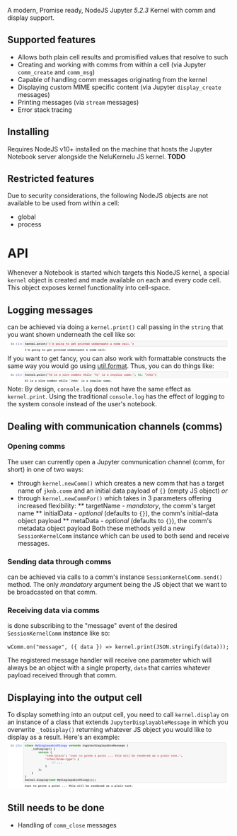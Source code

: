 A modern, Promise ready, NodeJS Jupyter _5.2.3_ Kernel with comm and display support.

## Supported features
* Allows both plain cell results and promisified values that resolve to such
* Creating and working with comms from within a cell (via Jupyter `comm_create` and `comm_msg`)
* Capable of handling comm messages originating from the kernel
* Displaying custom MIME specific content (via Jupyter `display_create` messages)
* Printing messages (via `stream` messages) 
* Error stack tracing

## Installing
Requires NodeJS v10+ installed on the machine that hosts the Jupyter Notebook server alongside the NeluKernelu JS kernel.
**TODO**

## Restricted features
Due to security considerations, the following NodeJS objects are not available to be used from within a cell:
* global
* process

# API
Whenever a Notebook is started which targets this NodeJS kernel, a special `kernel` object is created and made available on each and every code cell. This object exposes kernel functionality into cell-space. 

## Logging messages 
can be achieved via doing a `kernel.print()` call passing in the `string` that you want shown underneath the cell like so:  
![kernel.print(string)](/imgs/own/nk_kernel_print_string.png)
If you want to get fancy, you can also work with formattable constructs the same way you would go using [util.format](https://nodejs.org/api/util.html#util_util_format_format_args). Thus, you can do things like:  
![kernel.print(format[, ...args])](/imgs/own/nk_kernel_print_format.png)
Note: By design, `console.log` does not have the same effect as `kernel.print`. Using the traditional `console.log` has the effect of logging to the system console instead of the user's notebook.

## Dealing with communication channels (comms)
### Opening comms
The user can currently open a Jupyter communication channel (comm, for short) in one of two ways:
* through `kernel.newComm()` which creates a new comm that has a target name of `jknb.comm` and an initial data payload of `{}` (empty JS object) _or_
* through `kernel.newCommFor()` which takes in 3 parameters offering increased flexibility:
** targetName - _mandatory_, the comm's target name
** initialData - _optional_ (defaults to `{}`), the comm's initial-data object payload
** metaData - _optional_ (defaults to `{}`), the comm's metadata object payload
Both these methods yeild a new `SessionKernelComm` instance which can be used to both send and receive messages.

### Sending data through comms
can be achieved via calls to a comm's instance `SessionKernelComm.send()` method. The only _mandatory_ argument being the JS object that we want to be broadcasted on that comm.

### Receiving data via comms
is done subscribing to the "message" event of the desired `SessionKernelComm` instance like so:
```
wComm.on("message", ({ data }) => kernel.print(JSON.stringify(data)));
```
The registered message handler will receive one parameter which will always be an object with a single property, `data` that carries whatever payload received through that comm.

## Displaying into the output cell
To display something into an output cell, you need to call `kernel.display` on an instance of a class that extends `JupyterDisplayableMessage` in which you overwrite `_toDisplay()` returning whatever JS object you would like to display as a result.
Here's an example:  
![kernel.display(JupyterDisplayableMessage)](/imgs/own/nb_kernel_display.png)

## Still needs to be done
* Handling of `comm_close` messages